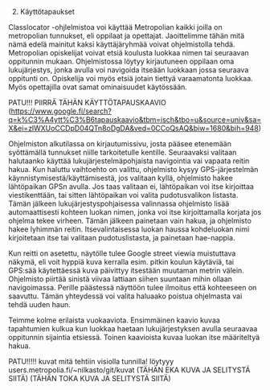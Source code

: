 2. Käyttötapaukset

Classlocator -ohjlelmistoa voi käyttää Metropolian kaikki joilla on metropolian tunnukset, eli oppilaat ja opettajat.
Jaoittelimme tähän mitä nämä edelä mainitut kaksi käyttäjäryhmää voivat ohjelmistolla tehdä. Metropolian opiskelijat
voivat etsiä koulusta luokkaa nimen tai seuraavan oppitunnin mukaan. Ohjelmistossa löytyy kirjautuneen oppilaan oma
lukujärjestys, jonka avulla voi navigoida itseään luokkaan jossa seuraava oppitunti on. Opiskelija voi myös etsiä
jotain tiettyä varaamatonta luokkaa. Myös opettajilla ovat samat ominaisuudet käytössään.

PATU!!! PIIRRÄ TÄHÄN KÄYTTÖTAPAUSKAAVIO (https://www.google.fi/search?q=k%C3%A4ytt%C3%B6tapauskaavio&tbm=isch&tbo=u&source=univ&sa=X&ei=zlWXUoCCDpD04QTn8oDgDA&ved=0CCoQsAQ&biw=1680&bih=948)

Ohjelmiston alkutilassa on kirjautumissivu, josta pääsee etenemään syöttämällä tunnukset niille tarkoitetulle kentille.
Seuraavaksi valitaan halutaanko käyttää lukujärjestelmäpohjaista navigointia vai vapaata reitin hakua. Kun haluttu 
vaihtoehto on valittu, ohjelmisto kysyy GPS-järjestelmän käynnistymisestä/käyttämisestä, jos valitaan kyllä, ohjelmisto
hakee lähtöpaikan GPSn avulla. Jos taas valitaan ei, lähtöpaikan voi itse kirjoittaa viestikenttään, tai sitten
lähtöpaikan voi valita pudotusvalikon listasta. Tämän jälkeen lukujärjestyspohjaisessa valinnassa ohjelmisto
lisää automaattisesti kohteen luokan nimen, jonka voi itse kirjoittamalla korjata jos ohjelma tekee virheen.
Tämän jälkeen painetaan vain hakua, ja ohjelmisto hakee lyhimmän reitin. Itsevalintaisessa luokan haussa kohdeluokan
nimi kirjoitetaan itse tai valitaan pudotuslistasta, ja painetaan hae-nappia.

Kun reitti on asetettu, näytölle tulee Google street viewia muistuttava näkymä, eli voit hyppiä kuva kerralla
esim. pitkin koulun käytäviä, tai GPS:sää käytettäessä kuva päivittyy itsestään muutaman metrin välein. Ohjelmisto piirtää sinistä viivaa lattiaan siihen suuntaan mihin ollaan navigoimassa. Perille päästessä näyttöön tulee ilmoitus että kohteeseen on saavuttu. Tämän yhteydessä voi valita haluaako poistua
ohjelmasta vai tehdä uuden haun.

Teimme kolme erilaista vuokaaviota. Ensimmäinen kaavio kuvaa tapahtumien kulkua kun luokkaa haetaan lukujärjestyksen avulla seuraavaa oppitunnin sijaintia etsiessä. Toinen kaavioista kuvaa luokan itse määriteltyä hakua.

PATU!!!!! kuvat mitä tehtiin visiolla tunnilla! löytyyy users.metropolia.fi/~nilkasto/git/kuvat
(TÄHÄN EKA KUVA JA SELITYSTÄ SIITÄ)
(TÄHÄN TOKA KUVA JA SELITYSTÄ SIITÄ)
